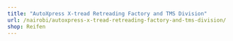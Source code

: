 ```yaml
---
title: "AutoXpress X-tread Retreading Factory and TMS Division"
url: /nairobi/autoxpress-x-tread-retreading-factory-and-tms-division/
shop: Reifen
---
```

